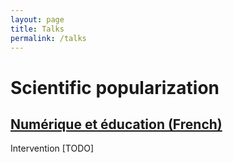 ```yaml
---
layout: page
title: Talks
permalink: /talks
---
```

# Scientific popularization 

## [Numérique et éducation (French)](https://valentin.lachand.net/talks/defis_2019)
Intervention [TODO]
